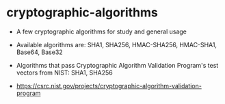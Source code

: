 # cryptographic-algorithms

* A few cryptographic algorithms for study and general usage

* Available algorithms are: SHA1, SHA256, HMAC-SHA256, HMAC-SHA1, Base64, Base32

* Algorithms that pass Cryptographic Algorithm Validation Program's test vectors from NIST: SHA1, SHA256

* https://csrc.nist.gov/projects/cryptographic-algorithm-validation-program